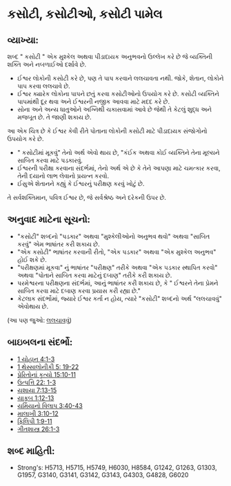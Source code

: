 # કસોટી, કસોટીઓ, કસોટી પામેલ 

## વ્યાખ્યા: 

શબ્દ " કસોટી " એક મુશ્કેલ અથવા પીડાદાયક અનુભવનો ઉલ્લેખ કરે છે જે વ્યક્તિની શક્તિ અને નબળાઈઓ દર્શાવે છે.

* ઈશ્વર લોકોની કસોટી કરે છે, પણ તે પાપ કરવાને લલચાવતા નથી. જોકે, શેતાન, લોકોને પાપ કરવા લલચાવે છે.
* ઈશ્વર ક્યારેક લોકોના પાપને છતું કરવા કસોટીઓનો ઉપયોગ કરે છે. કસોટી વ્યક્તિને પાપમાંથી દૂર થવા અને ઈશ્વરની નજીક આવવા માટે મદદ કરે છે.
* સોના અને અન્ય ધાતુઓને અગ્નિથી ચકાસવામાં  આવે છે  જેથી તે કેટલું શુદ્ધ અને મજબૂત છે. તે જાણી શકાય છે.

આ એક ચિત્ર છે કે ઈશ્વર કેવી રીતે પોતાના લોકોની કસોટી માટે પીડાદાયક સંજોગોનો ઉપયોગ કરે છે.

* " કસોટીમાં મૂકવું" તેનો અર્થ એવો થાય છે, "કંઈક અથવા કોઈ વ્યક્તિને તેના મૂલ્યને સાબિત કરવા માટે પડકારવું.
* ઈશ્વરની પરીક્ષા કરવાના સંદર્ભમાં, તેનો અર્થ એ છે કે તેને આપણા માટે ચમત્કાર કરવા, તેની દયાનો લાભ લેવાનો પ્રયત્ન કરવો.
* ઈસુએ શેતાનને કહ્યું કે ઈશ્વરનું પરીક્ષણ કરવું ખોટું છે.

તે સર્વશક્તિમાન, પવિત્ર ઈશ્વર છે, જે સર્વશ્રેષ્ઠ અને દરેકની ઉપર છે.

## અનુવાદ માટેના સૂચનો: 

* "કસોટી" શબ્દનો "પડકાર" અથવા "મુશ્કેલીઓનો અનુભવ થવો" અથવા "સાબિત કરવું" એમ ભાષાંતર કરી શકાય છે.
* "એક કસોટી" ભાષાંતર કરવાની રીતો, "એક પડકાર" અથવા "એક મુશ્કેલ અનુભવ" હોઈ શકે છે.
* "પરીક્ષણમાં મૂકવા" નું ભાષાંતર "પરીક્ષણ" તરીકે અથવા "એક પડકાર સ્થાપિત કરવો" અથવા "પોતાને સાબિત કરવા માટેનું દબાણ" તરીકે કરી શકાય છે.
* પરમેશ્વરના પરીક્ષણના સંદર્ભમાં, આનું ભાષાંતર કરી શકાય છે, કે " ઈશ્વરને તેના પ્રેમને સાબિત કરવા માટે દબાણ કરવા પ્રયાસ કરી રહ્યા છે."
* કેટલાક સંદર્ભોમાં, જ્યારે ઈશ્વર કર્તા ન હોય, ત્યારે "કસોટી" શબ્દનો અર્થ "લલચાવવું" એવોથાય છે.

(આ પણ જુઓ: [લલચાવવું](../kt/tempt.md))

## બાઇબલના સંદર્ભો: 

* [1 યોહાન 4:1-3](rc://gu/tn/help/1jn/04/01)
* [1 થેસ્સાલોનીકી 5: 19-22](rc://gu/tn/help/1th/05/19)
* [પ્રેરિતોનાં કૃત્યો 15:10-11](rc://gu/tn/help/act/15/10)
* [ઉત્પત્તિ 22: 1-3](rc://gu/tn/help/gen/22/01)
* [યશાયા 7:13-15](rc://gu/tn/help/isa/07/13)
* [યાકૂબ 1:12-13](rc://gu/tn/help/jas/01/12)
* [યર્મિયાનો વિલાપ 3:40-43](rc://gu/tn/help/lam/03/40)
* [માલાખી 3:10-12](rc://gu/tn/help/mal/03/10)
* [ફિલિપી 1:9-11](rc://gu/tn/help/php/01/09)
* [ગીતશાસ્ત્ર 26:1-3](rc://gu/tn/help/psa/026/001)

## શબ્દ માહિતી: 

* Strong's: H5713, H5715, H5749, H6030, H8584, G1242, G1263, G1303, G1957, G3140, G3141, G3142, G3143, G4303, G4828, G6020
